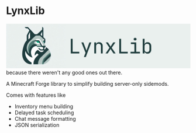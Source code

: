 # LynxLib

![Banner](banner.jpg "banner")
because there weren't any good ones out there.

A Minecraft Forge library to simplify building server-only sidemods.

Comes with features like

* Inventory menu building
* Delayed task scheduling
* Chat message formatting
* JSON serialization
